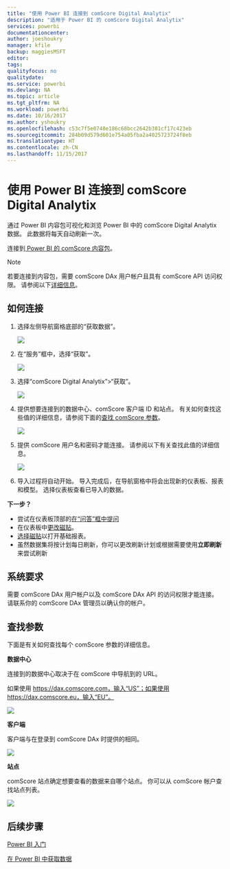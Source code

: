 ```yaml
---
title: "使用 Power BI 连接到 comScore Digital Analytix"
description: "适用于 Power BI 的 comScore Digital Analytix"
services: powerbi
documentationcenter: 
author: joeshoukry
manager: kfile
backup: maggiesMSFT
editor: 
tags: 
qualityfocus: no
qualitydate: 
ms.service: powerbi
ms.devlang: NA
ms.topic: article
ms.tgt_pltfrm: NA
ms.workload: powerbi
ms.date: 10/16/2017
ms.author: yshoukry
ms.openlocfilehash: c53c7f5e0748e186c68bcc2642b381cf17c423eb
ms.sourcegitcommit: 284b09d579d601e754a05fba2a4025723724f8eb
ms.translationtype: HT
ms.contentlocale: zh-CN
ms.lasthandoff: 11/15/2017
---
```

# <a name="connect-to-comscore-digital-analytix-with-power-bi"></a>使用 Power BI 连接到 comScore Digital Analytix
通过 Power BI 内容包可视化和浏览 Power BI 中的 comScore Digital Analytix 数据。 此数据将每天自动刷新一次。

连接到[ Power BI 的 comScore 内容包](https://app.powerbi.com/getdata/services/comscore)。

>[!NOTE]
>若要连接到内容包，需要 comScore DAx 用户帐户且具有 comScore API 访问权限。 请参阅以下[详细信息](#Requirements)。

## <a name="how-to-connect"></a>如何连接
1. 选择左侧导航窗格底部的“获取数据”。
   
   ![](media/service-connect-to-connect-to/getdata.png)
2. 在“服务”框中，选择“获取”。
   
   ![](media/service-connect-to-connect-to/services.png)
3. 选择“comScore Digital Analytix”\>“获取”。
   
   ![](media/service-connect-to-connect-to/comscore.png)
4. 提供想要连接到的数据中心、comScore 客户端 ID 和站点。 有关如何查找这些值的详细信息，请参阅下面的[查找 comScore 参数](#FindingParams)。
   
   ![](media/service-connect-to-connect-to/parameters.png)
5. 提供 comScore 用户名和密码才能连接。 请参阅以下有关查找此值的详细信息。
   
   ![](media/service-connect-to-connect-to/creds.png)
6. 导入过程将自动开始。 导入完成后，在导航窗格中将会出现新的仪表板、报表和模型。 选择仪表板查看已导入的数据。

**下一步？**

* 尝试在仪表板顶部的[在“问答”框中提问](service-q-and-a.md)
* 在仪表板中[更改磁贴](service-dashboard-edit-tile.md)。
* [选择磁贴](service-dashboard-tiles.md)以打开基础报表。
* 虽然数据集将按计划每日刷新，你可以更改刷新计划或根据需要使用**立即刷新**来尝试刷新

<a name="Requirements"></a>

## <a name="system-requirements"></a>系统要求
需要 comScore DAx 用户帐户以及 comScore DAx API 的访问权限才能连接。 请联系你的 comScore DAx 管理员以确认你的帐户。

<a name="FindingParams"></a>

## <a name="finding-parameters"></a>查找参数
下面是有关如何查找每个 comScore 参数的详细信息。

**数据中心**

连接到的数据中心取决于在 comScore 中导航到的 URL。

如果使用 https://dax.comscore.com，输入“US”；如果使用 https://dax.comscore.eu，输入“EU”。

![](media/service-connect-to-connect-to/comscore_url.png) 

**客户端**

客户端与在登录到 comScore DAx 时提供的相同。

![](media/service-connect-to-connect-to/comscore_signin.png) 

**站点**

comScore 站点确定想要查看的数据来自哪个站点。 你可以从 comScore 帐户查找站点列表。

![](media/service-connect-to-connect-to/comscore_sites.png)

## <a name="next-steps"></a>后续步骤
[Power BI 入门](service-get-started.md)

[在 Power BI 中获取数据](service-get-data.md)

